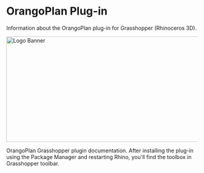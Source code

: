 # OrangoPlan Plug-in 
Information about the OrangoPlan plug-in for Grasshopper (Rhinoceros 3D).

<img width="834" height="278" alt="Logo Banner" src="https://github.com/user-attachments/assets/e35c98ca-7771-45a6-9cc4-80e907b3fa3d" />

OrangoPlan Grasshopper plugin documentation. After installing the plug-in using the Package Manager and restarting Rhino, you'll find the toolbox in Grasshopper toolbar.
